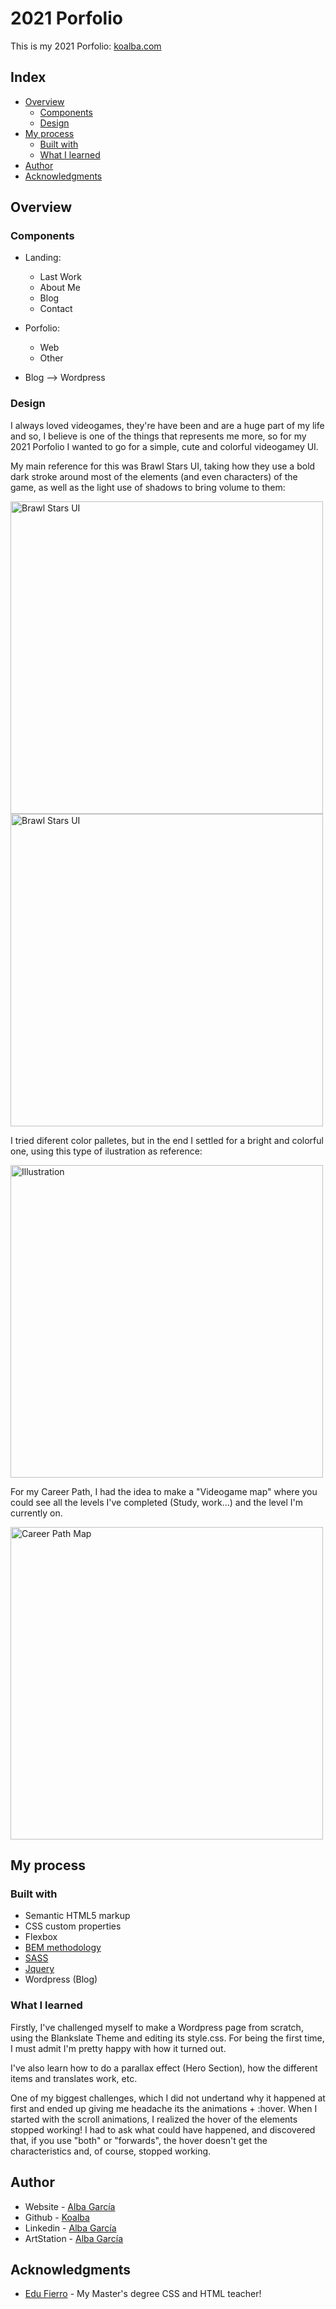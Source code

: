 # 2021 Porfolio

This is my 2021 Porfolio: [koalba.com](http://koalba.com/)

## Index

- [Overview](#overview)
  - [Components](#components)
  - [Design](#design)
- [My process](#my-process)
  - [Built with](#built-with)
  - [What I learned](#what-i-learned)
- [Author](#author)
- [Acknowledgments](#acknowledgments)

## Overview

### Components

- Landing:

  - Last Work
  - About Me
  - Blog
  - Contact

- Porfolio:

  - Web
  - Other

- Blog --> Wordpress

### Design

I always loved videogames, they're have been and are a huge part of my life and so, I believe is one of the things that represents me more, so for my 2021 Porfolio I wanted to go for a simple, cute and colorful videogamey UI.

My main reference for this was Brawl Stars UI, taking how they use a bold dark stroke around most of the elements (and even characters) of the game, as well as the light use of shadows to bring volume to them:

<img src="https://i.pinimg.com/564x/99/72/50/997250aa3fbcb2d22d7a9727687796ff.jpg" width="500" alt="Brawl Stars UI">
<img src="https://i.pinimg.com/736x/6c/04/1f/6c041feacc5a915fe048ed3b86fb1f71.jpg" width="500" alt="Brawl Stars UI">

I tried diferent color palletes, but in the end I settled for a bright and colorful one, using this type of ilustration as reference:

<img src="https://i.pinimg.com/564x/25/c8/e4/25c8e4a4e2fe303486f624188968a767.jpg" width="500" alt="Illustration">

For my Career Path, I had the idea to make a "Videogame map" where you could see all the levels I've completed (Study, work...) and the level I'm currently on.

<img src="https://tinyurl.com/yykgp5j4" width="500" alt="Career Path Map">

## My process

### Built with

- Semantic HTML5 markup
- CSS custom properties
- Flexbox
- [BEM methodology](http://getbem.com/)
- [SASS](https://sass-lang.com/)
- [Jquery](https://jquery.com/)
- Wordpress (Blog)

### What I learned

Firstly, I've challenged myself to make a Wordpress page from scratch, using the Blankslate Theme and editing its style.css. For being the first time, I must admit I'm pretty happy with how it turned out.

I've also learn how to do a parallax effect (Hero Section), how the different items and translates work, etc.

One of my biggest challenges, which I did not undertand why it happened at first and ended up giving me headache its the animations + :hover. When I started with the scroll animations, I realized the hover of the elements stopped working! I had to ask what could have happened, and discovered that, if you use "both" or "forwards", the hover doesn't get the characteristics and, of course, stopped working.

## Author

- Website - [Alba García](https://koalba.com/)
- Github - [Koalba](https://github.com/koalba)
- Linkedin - [Alba García](https://es.linkedin.com/in/koalba)
- ArtStation - [Alba García](https://www.artstation.com/koal_art)

## Acknowledgments

- [Edu Fierro](https://www.youtube.com/c/EduardoFierroPro) - My Master's degree CSS and HTML teacher!

